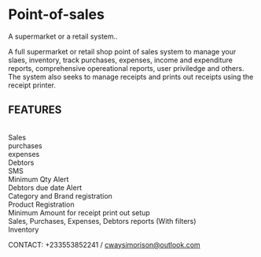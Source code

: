 # Point-of-sales
A supermarket or a retail system..

A full supermarket or retail shop point of sales system to manage your slaes, inventory, track purchases, expenses, income and expenditure reports, comprehensive opereational reports, user priviledge and others. The system also seeks to manage receipts and prints out receipts using the receipt printer.

<H2>FEATURES </h2> <br>
Sales <br>
purchases <br>
expenses <br>
Debtors <br>
SMS <br>
Minimum Qty Alert <br>
Debtors due date Alert <br>
Category and Brand registration <br>
Product Registration <br>
Minimum Amount for receipt print out setup <br>
Sales, Purchases, Expenses, Debtors reports (With filters) <br>
Inventory <br>


CONTACT: +233553852241 / cwaysimorison@outlook.com
